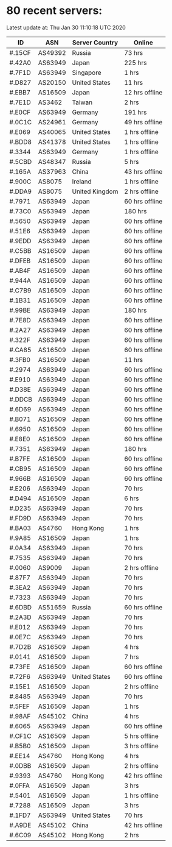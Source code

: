 # 80 recent servers:

Latest update at: Thu Jan 30 11:10:18 UTC 2020

| ID | ASN | Server Country | Online |
| -- | --- | -------------- | ------ |
| #.15CF | AS49392 | Russia | 73 hrs |
| #.42A0 | AS63949 | Japan | 225 hrs |
| #.7F1D | AS63949 | Singapore | 1 hrs |
| #.D827 | AS20150 | United States | 11 hrs |
| #.EBB7 | AS16509 | Japan | 12 hrs offline |
| #.7E1D | AS3462 | Taiwan | 2 hrs |
| #.E0CF | AS63949 | Germany | 191 hrs |
| #.0C1C | AS24961 | Germany | 49 hrs offline |
| #.E069 | AS40065 | United States | 1 hrs offline |
| #.BDD8 | AS41378 | United States | 1 hrs offline |
| #.3344 | AS63949 | Germany | 1 hrs offline |
| #.5CBD | AS48347 | Russia | 5 hrs |
| #.165A | AS37963 | China | 43 hrs offline |
| #.900C | AS8075 | Ireland | 1 hrs offline |
| #.DDA9 | AS8075 | United Kingdom | 2 hrs offline |
| #.7971 | AS63949 | Japan | 60 hrs offline |
| #.73C0 | AS63949 | Japan | 180 hrs |
| #.5650 | AS63949 | Japan | 60 hrs offline |
| #.51E6 | AS63949 | Japan | 60 hrs offline |
| #.9EDD | AS63949 | Japan | 60 hrs offline |
| #.C5BB | AS16509 | Japan | 60 hrs offline |
| #.DFEB | AS16509 | Japan | 60 hrs offline |
| #.AB4F | AS16509 | Japan | 60 hrs offline |
| #.944A | AS16509 | Japan | 60 hrs offline |
| #.C7B9 | AS16509 | Japan | 60 hrs offline |
| #.1B31 | AS16509 | Japan | 60 hrs offline |
| #.99BE | AS63949 | Japan | 180 hrs |
| #.7E8D | AS63949 | Japan | 60 hrs offline |
| #.2A27 | AS63949 | Japan | 60 hrs offline |
| #.322F | AS63949 | Japan | 60 hrs offline |
| #.CA85 | AS16509 | Japan | 60 hrs offline |
| #.3FB0 | AS16509 | Japan | 11 hrs |
| #.2974 | AS63949 | Japan | 60 hrs offline |
| #.E910 | AS63949 | Japan | 60 hrs offline |
| #.D38E | AS63949 | Japan | 60 hrs offline |
| #.DDCB | AS63949 | Japan | 60 hrs offline |
| #.6D69 | AS63949 | Japan | 60 hrs offline |
| #.B071 | AS16509 | Japan | 60 hrs offline |
| #.6950 | AS16509 | Japan | 60 hrs offline |
| #.E8E0 | AS16509 | Japan | 60 hrs offline |
| #.7351 | AS63949 | Japan | 180 hrs |
| #.B7FE | AS16509 | Japan | 60 hrs offline |
| #.CB95 | AS16509 | Japan | 60 hrs offline |
| #.966B | AS16509 | Japan | 60 hrs offline |
| #.E206 | AS63949 | Japan | 70 hrs |
| #.D494 | AS16509 | Japan | 6 hrs |
| #.D235 | AS63949 | Japan | 70 hrs |
| #.FD9D | AS63949 | Japan | 70 hrs |
| #.BA03 | AS4760 | Hong Kong | 1 hrs |
| #.9A85 | AS16509 | Japan | 1 hrs |
| #.0A34 | AS63949 | Japan | 70 hrs |
| #.7535 | AS63949 | Japan | 70 hrs |
| #.0060 | AS9009 | Japan | 2 hrs offline |
| #.87F7 | AS63949 | Japan | 70 hrs |
| #.3EA2 | AS63949 | Japan | 70 hrs |
| #.7323 | AS63949 | Japan | 70 hrs |
| #.6DBD | AS51659 | Russia | 60 hrs offline |
| #.2A3D | AS63949 | Japan | 70 hrs |
| #.E012 | AS63949 | Japan | 70 hrs |
| #.0E7C | AS63949 | Japan | 70 hrs |
| #.7D2B | AS16509 | Japan | 4 hrs |
| #.0141 | AS16509 | Japan | 7 hrs |
| #.73FE | AS16509 | Japan | 60 hrs offline |
| #.72F6 | AS63949 | United States | 60 hrs offline |
| #.15E1 | AS16509 | Japan | 2 hrs offline |
| #.8485 | AS63949 | Japan | 70 hrs |
| #.5FEF | AS16509 | Japan | 1 hrs |
| #.98AF | AS45102 | China | 4 hrs |
| #.6065 | AS63949 | Japan | 60 hrs offline |
| #.CF1C | AS16509 | Japan | 5 hrs offline |
| #.B5B0 | AS16509 | Japan | 3 hrs offline |
| #.EE14 | AS4760 | Hong Kong | 4 hrs |
| #.0DBB | AS16509 | Japan | 2 hrs offline |
| #.9393 | AS4760 | Hong Kong | 42 hrs offline |
| #.0FFA | AS16509 | Japan | 3 hrs |
| #.5401 | AS16509 | Japan | 1 hrs offline |
| #.7288 | AS16509 | Japan | 3 hrs |
| #.1FD7 | AS63949 | United States | 70 hrs |
| #.A9DE | AS45102 | China | 42 hrs offline |
| #.6C09 | AS45102 | Hong Kong | 2 hrs |

